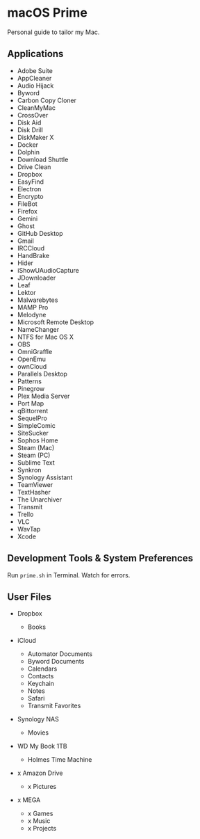 # macOS Prime
Personal guide to tailor my Mac.

## Applications

- Adobe Suite
- AppCleaner
- Audio Hijack
- Byword
- Carbon Copy Cloner
- CleanMyMac
- CrossOver
- Disk Aid
- Disk Drill
- DiskMaker X
- Docker
- Dolphin
- Download Shuttle
- Drive Clean
- Dropbox
- EasyFind
- Electron
- Encrypto
- FileBot
- Firefox
- Gemini
- Ghost
- GitHub Desktop
- Gmail
- IRCCloud
- HandBrake
- Hider
- iShowUAudioCapture
- JDownloader
- Leaf
- Lektor
- Malwarebytes
- MAMP Pro
- Melodyne
- Microsoft Remote Desktop
- NameChanger
- NTFS for Mac OS X
- OBS
- OmniGraffle
- OpenEmu
- ownCloud
- Parallels Desktop
- Patterns
- Pinegrow
- Plex Media Server
- Port Map
- qBittorrent
- SequelPro
- SimpleComic
- SiteSucker
- Sophos Home
- Steam (Mac)
- Steam (PC)
- Sublime Text
- Synkron
- Synology Assistant
- TeamViewer
- TextHasher
- The Unarchiver
- Transmit
- Trello
- VLC
- WavTap
- Xcode

## Development Tools & System Preferences

Run `prime.sh` in Terminal. Watch for errors.

## User Files

- Dropbox
  - Books
- iCloud
  - Automator Documents
  - Byword Documents
  - Calendars
  - Contacts
  - Keychain
  - Notes
  - Safari
  - Transmit Favorites
- Synology NAS
  - Movies
- WD My Book 1TB
  - Holmes Time Machine

- x Amazon Drive
  - x Pictures
- x MEGA
  - x Games
  - x Music
  - x Projects